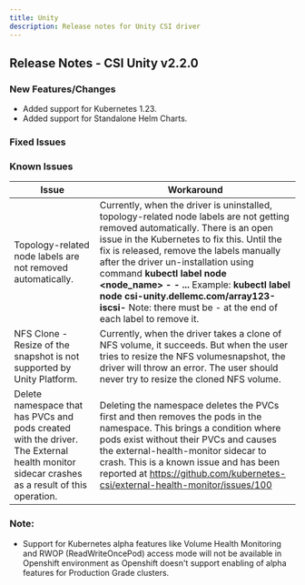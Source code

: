 ```yaml
---
title: Unity
description: Release notes for Unity CSI driver
---
```


## Release Notes - CSI Unity v2.2.0

### New Features/Changes

- Added support for Kubernetes 1.23.
- Added support for Standalone Helm Charts.

### Fixed Issues


### Known Issues

| Issue | Workaround |
|-------|------------|
| Topology-related node labels are not removed automatically.  | Currently, when the driver is uninstalled, topology-related node labels are not getting removed automatically. There is an open issue in the Kubernetes to fix this. Until the fix is released, remove the labels manually after the driver un-installation using command **kubectl label node <node_name> <label1>- <label2>- ...** Example: **kubectl label node <hostname> csi-unity.dellemc.com/array123-iscsi-** Note: there must be - at the end of each label to remove it.|
| NFS Clone - Resize of the snapshot is not supported by Unity Platform.| Currently, when the driver takes a clone of NFS volume, it succeeds. But when the user tries to resize the NFS volumesnapshot, the driver will throw an error. The user should never try to resize the cloned NFS volume.|
| Delete namespace that has PVCs and pods created with the driver. The External health monitor sidecar crashes as a result of this operation.| Deleting the namespace deletes the PVCs first and then removes the pods in the namespace. This brings a condition where pods exist without their PVCs and causes the external-health-monitor sidecar to crash. This is a known issue and has been reported at https://github.com/kubernetes-csi/external-health-monitor/issues/100|

### Note:

- Support for Kubernetes alpha features like Volume Health Monitoring and RWOP (ReadWriteOncePod) access mode will not be available in Openshift environment as Openshift doesn't support enabling of alpha features for Production Grade clusters.

